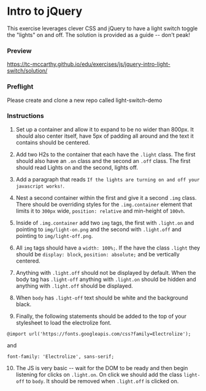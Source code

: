 # Intro to jQuery

This exercise leverages clever CSS and jQuery to have a light switch toggle the "lights" on and off. The solution is provided as a guide -- don't peak!

### Preview

<https://tc-mccarthy.github.io/edu/exercises/js/jquery-intro-light-switch/solution/>

### Preflight

Please create and clone a new repo called light-switch-demo

### Instructions

1.  Set up a container and allow it to expand to be no wider than 800px. It should also center itself, have 5px of padding all around and the text it contains should be centered.

2.  Add two H2s to the container that each have the `.light` class. The first should also have an `.on` class and the second an `.off` class. The first should read Lights on and the second, lights off.

3.  Add a paragraph that reads `If the lights are turning on and off your javascript works!`.

4.  Nest a second container within the first and give it a second `.img` class. There should be overriding styles for the `.img.container` element that limits it to `300px` wide, `position: relative` and min-height of `100vh`.

5.  Inside of `.img.container` add two `img` tags, the first with `.light.on` and pointing to `img/light-on.png` and the second with `.light.off` and pointing to `img/light-off.png`.

6.  All `img` tags should have a `width: 100%;`. If the have the class `.light` they should be `display: block`, `position: absolute;` and be vertically centered.

7.  Anything with `.light.off` should not be displayed by default. When the body tag has `.light-off` anything with `.light.on` should be hidden and anything with `.light.off` should be displayed.

8.  When `body` has `.light-off` text should be white and the background black.

9.  Finally, the following statements should be added to the top of your stylesheet to load the electrolize font.

`@import url('https://fonts.googleapis.com/css?family=Electrolize');`

and

`font-family: 'Electrolize', sans-serif;`

10. The JS is very basic -- wait for the DOM to be ready and then begin listening for clicks on `.light.on`. On click we should add the class `light-off` to `body`. It should be removed when `.light.off` is clicked on.
